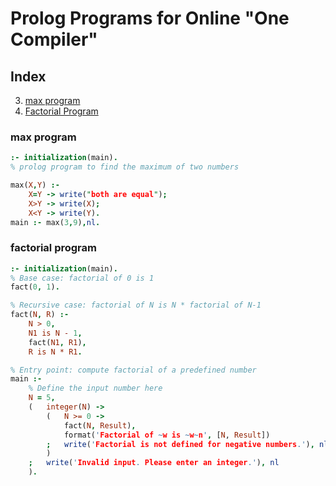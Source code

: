 # Prolog Programs for Online "One Compiler"
## Index
3. [max program](#max-implementation)
4. [Factorial Program](#factorial-implementation)


### max program <a name="max-implementation"></a>
```prolog
:- initialization(main).
% prolog program to find the maximum of two numbers

max(X,Y) :-
	X=Y -> write("both are equal");
	X>Y -> write(X);
	X<Y -> write(Y).
main :- max(3,9),nl.
```
### factorial program <a name="factorial-implementation"></a>

```prolog
:- initialization(main).
% Base case: factorial of 0 is 1
fact(0, 1).

% Recursive case: factorial of N is N * factorial of N-1
fact(N, R) :-
    N > 0,
    N1 is N - 1,
    fact(N1, R1),
    R is N * R1.

% Entry point: compute factorial of a predefined number
main :-
    % Define the input number here
    N = 5,
    (   integer(N) ->
        (   N >= 0 ->
            fact(N, Result),
            format('Factorial of ~w is ~w~n', [N, Result])
        ;   write('Factorial is not defined for negative numbers.'), nl
        )
    ;   write('Invalid input. Please enter an integer.'), nl
    ).
```

